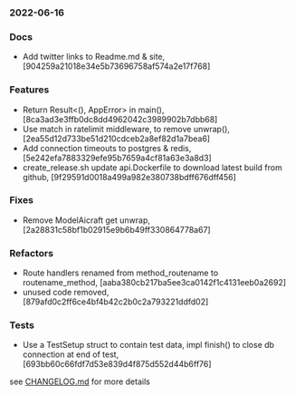 ### 2022-06-16

### Docs
+ Add twitter links to Readme.md & site, [904259a21018e34e5b73696758af574a2e17f768]

### Features
+ Return Result<(), AppError> in main(), [8ca3ad3e3ffb0dc8dd4962042c3989902b7dbb68]
+ Use match in ratelimit middleware, to remove unwrap(), [2ea55d12d733be51d210cdceb2a8ef82d1a7bea6]
+ Add connection timeouts to postgres & redis, [5e242efa7883329efe95b7659a4cf81a63e3a8d3]
+ create_release.sh update api.Dockerfile to download latest build from github, [9f29591d0018a499a982e380738bdff676dff456]

### Fixes
+ Remove ModelAicraft get unwrap, [2a28831c58bf1b02915e9b6b49ff330864778a67]

### Refactors
+ Route handlers renamed from method_routename to routename_method, [aaba380cb217ba5ee3ca0142f1c4131eeb0a2692]
+ unused code removed, [879afd0c2ff6ce4bf4b42c2b0c2a793221ddfd02]

### Tests
+ Use a TestSetup struct to contain test data, impl finish() to close db connection at end of test, [693bb60c66fdf7d53e839d4f875d552d44b6ff76]



see <a href='https://github.com/mrjackwills/adsbdb/blob/main/CHANGELOG.md'>CHANGELOG.md</a> for more details
